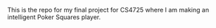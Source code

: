 This is the repo for my final project for CS4725 where I am making an intelligent Poker Squares player.

